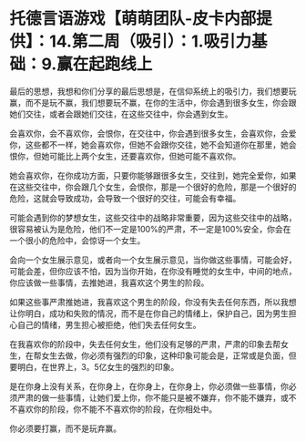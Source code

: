 # 托德言语游戏【萌萌团队-皮卡内部提供】：14.第二周（吸引）：1.吸引力基础：9.赢在起跑线上

最后的思想，我想和你们分享的最后思想是，在信仰系统上的吸引力，我们想要玩赢，而不是玩不赢，我们想要玩不赢，在你的生活中，你会遇到很多女生，你会跟她们交往，或者会跟她们交往，在这些交往中，你会遇到女生。

会喜欢你，会不喜欢你，会恨你，在交往中，你会遇到很多女生，会喜欢你，会爱你，这些都不一样，她会喜欢你，但她不会跟你交往，她不会知道你在那里，她会恨你，但她可能比上两个女生，还要喜欢你，但她可能不喜欢你。

她会喜欢你，在你成功方面，只要你能够跟很多女生，交往到，她完全爱你，如果在这些交往中，你会跟几个女生，会恨你，那是一个很好的危险，那是一个很好的危险，这就会导致成功，会导致一个很好的交往，可能会有幸福。

可能会遇到你的梦想女生，这些交往中的战略非常重要，因为这些交往中的战略，很容易被认为是危险，他们不一定是100%的严肃，不一定是100%安全，你会在一个很小的危险中，会惊讶一个女生。

会向一个女生展示意见，或者向一个女生展示意见，当你做这些事情，可能会好，可能会差，但你应该不怕，因为当你开始，在你没有睡觉的女生中，中间的地点，你应该做一些事情，去推她进，我喜欢这个男生的阶段。

如果这些事严肃推她进，我喜欢这个男生的阶段，你没有失去任何东西，所以我想让你明白，成功和失败的情况，而不是在你自己的情绪上，保护自己，因为男生担心自己的情绪，男生担心被拒绝，他们失去任何女生。

在我喜欢你的阶段中，失去任何女生，他们没有足够的严肃，严肃的印象去帮女生，在帮女生去做，你必须有强烈的印象，这种印象可能会是，正常或是负面，但要明白，在世界上，3。5亿女生的强烈的印象。

是在你身上没有关系，在你身上，在你身上，在你身上，你必须做一些事情，你必须严肃的做一些事情，让她们爱上你，你不能只是被不嫌弃，你不能不嫌弃，或不不喜欢你的阶段，你不能不不喜欢你的阶段，在你相处中。

你必须要打赢，而不是玩弃赢。